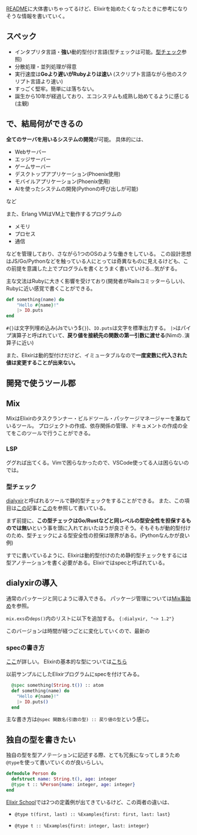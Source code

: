 [README](programs/README.md)に大体書いちゃってるけど、Elixirを始めたくなったときに参考になりそうな情報を書いていく。

## スペック

- インタプリタ言語・**強い**動的型付け言語(型チェックは可能。[型チェック](#型チェック)参照)
- 分散処理・並列処理が得意
- 実行速度は**Goより遅いがRubyよりは速い**
  (スクリプト言語ながら他のスクリプト言語より速い)
- すっごく堅牢。簡単には落ちない。
- 誕生から10年が経過しており、エコシステムも成熟し始めてるように感じる(主観)

## で、結局何ができるの

**全てのサーバを用いるシステムの開発**が可能。
具体的には、

- Webサーバー
- エッジサーバー
- ゲームサーバー
- デスクトップアプリケーション(Phoenix使用)
- モバイルアプリケーション(Phoenix使用)
- AIを使ったシステムの開発(Pythonの呼び出しが可能)

など

また、Erlang VMはVM上で動作するプログラムの

- メモリ
- プロセス
- 通信

などを管理しており、さながら1つのOSのような働きをしている。
この設計思想はJS/Go/Pythonなどを触っている人にとっては奇異なものに見えるけども、この前提を意識した上でプログラムを書くとうまく書いていける...気がする。

主な文法はRubyに大きく影響を受けており(開発者がRailsコミッターらしい)、Rubyに近い感覚で書くことができる。
```elixir
def something(name) do
    "Hello #{name}!"
    |> IO.puts
end
```

`#{}`は文字列埋め込み(Jsでいう$`{}`)、`IO.puts`は文字を標準出力する。
`|>`はパイプ演算子と呼ばれていて、**戻り値を接続先の関数の第一引数に渡せる**(Nimの`.`演算子に近い)

また、Elixirは動的型付けだけど、イミュータブルなので**一度変数に代入された値は変更することが出来ない。**

## 開発で使うツール郡

## Mix
MixはElixirのタスクランナー・ビルドツール・パッケージマネージャーを兼ねているツール。
プロジェクトの作成、依存関係の管理、ドキュメントの作成の全てをこのツールで行うことができる。


### LSP
ググれば出てくる。Vimで困らなかったので、VSCode使ってる人は困らないのでは。

### 型チェック
[dialyxir](https://hex.pm/packages/dialyxir)と呼ばれるツールで静的型チェックをすることができる。
また、この項目は[この](https://qiita.com/Papillon6814/items/bf01072f1c96f4abc3d2)記事と[この](https://zenn.dev/snamiki1212/scraps/10f121b487a7b6)を参照して書いている。

まず前提に、**この型チェックはGo/Rustなどと同レベルの型安全性を担保するものでは無い**という事を頭に入れておいたほうが良さそう。そもそもが動的型付けのため、型チェックによる型安全性の担保は限界がある。(Pythonなんかが良い例)

すでに書いているように、Elixirは動的型付けのため静的型チェックをするには型アノテーションを書く必要がある。Elixirではspecと呼ばれている。

## dialyxirの導入
通常のパッケージと同じように導入できる。
パッケージ管理については[Mix事始め](Mix事始め.md)を参照。

`mix.exs`の`deps()`内のリストに以下を追加する。
`{:dialyxir, "~> 1.2"}`

このバージョンは時間が経つごとに変化していくので、最新の

### specの書き方
[ここ](https://elixirschool.com/ja/lessons/advanced/typespec)が詳しい。
Elixirの基本的な型については[こちら](https://elixir-lang.jp/getting-started/basic-types.html)

以前サンプルにしたElixirプログラムにspecを付けてみる。
```elixir
  @spec something(String.t()) :: atom
  def something(name) do
    "Hello #{name}!"
    |> IO.puts()
  end
```

主な書き方は`@spec 関数名(引数の型) :: 戻り値の型`という感じ。

## 独自の型を書きたい

独自の型を型アノテーションに記述する際、とても冗長になってしまうため`@type`を使って書いていくのが良いらしい。

```elixir
defmodule Person do
  defstruct name: String.t(), age: integer
  @type t :: %Person{name: integer, age: integer}
end
```

[Elixir School](https://elixirschool.com/ja/lessons/advanced/typespec)では2つの定義例が出てきているけど、この両者の違いは、
- `@type t(first, last) :: %Examples{first: first, last: last}`


- `@type t :: %Examples{first: integer, last: integer}`
